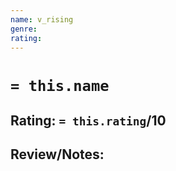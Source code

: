 ```yaml
---
name: v_rising
genre:
rating:
---
```

# `= this.name`
## Rating: `= this.rating`/10

## Review/Notes:
